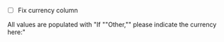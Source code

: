 - [ ] Fix currency column

All values are populated with "If ""Other,"" please indicate the currency here:"

